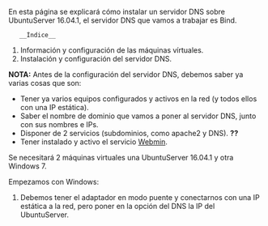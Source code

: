 En esta página se explicará cómo instalar un servidor DNS sobre UbuntuServer 16.04.1, el servidor DNS que vamos a trabajar es Bind.


       __Índice__
1. Información y configuración de las máquinas vírtuales.
2. Instalación y configuración del servidor DNS.

**NOTA:** Antes de la configuración del servidor DNS, debemos saber ya varias cosas que son:
* Tener ya varios equipos configurados y activos en la red (y todos ellos con una IP estática).
* Saber el nombre de dominio que vamos a poner al servidor DNS, junto con sus nombres e IPs.
* Disponer de 2 servicios (subdominios, como apache2 y DNS). **??**
* Tener instalado y activo el servicio [Webmin](http://www.webmin.com/deb.html).



Se necesitará 2 máquinas virtuales una UbuntuServer 16.04.1 y otra Windows 7.

Empezamos con Windows:
1. Debemos tener el adaptador en modo puente y conectarnos con una IP estática a la red, pero poner en la opción del DNS la IP del UbuntuServer.
